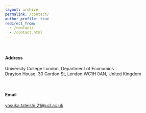 ```yaml
---
layout: archive
permalink: /contact/
author_profile: true
redirect_from: 
  - /contact/
  - /contact.html
---
```


<br />

#### Address

University College London, Department of Economics <br />
Drayton House, 30 Gordon St, London WC1H 0AN, United Kingdom

<br />

#### Email
yasuka.tateishi.21@ucl.ac.uk
